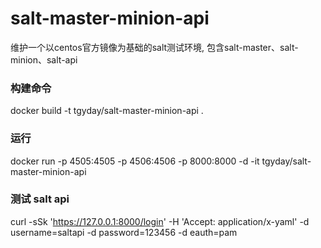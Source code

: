 # salt-master-minion-api
维护一个以centos官方镜像为基础的salt测试环境, 包含salt-master、salt-minion、salt-api

### 构建命令
docker build -t tgyday/salt-master-minion-api .

### 运行
docker run -p 4505:4505 -p 4506:4506 -p 8000:8000 -d -it tgyday/salt-master-minion-api

### 测试 salt api
curl -sSk 'https://127.0.0.1:8000/login' -H 'Accept: application/x-yaml' -d username=saltapi -d password=123456 -d eauth=pam
